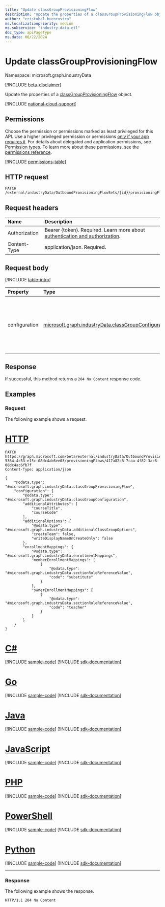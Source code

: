 ```yaml
---
title: "Update classGroupProvisioningFlow"
description: "Update the properties of a classGroupProvisioningFlow object."
author: "cristobal-buenrostro"
ms.localizationpriority: medium
ms.subservice: "industry-data-etl"
doc_type: apiPageType
ms.date: 06/22/2024
---
```


# Update classGroupProvisioningFlow

Namespace: microsoft.graph.industryData

[!INCLUDE [beta-disclaimer](../../includes/beta-disclaimer.md)]

Update the properties of a [classGroupProvisioningFlow](../resources/industrydata-classgroupprovisioningflow.md) object.

[!INCLUDE [national-cloud-support](../../includes/global-only.md)]

## Permissions

Choose the permission or permissions marked as least privileged for this API. Use a higher privileged permission or permissions [only if your app requires it](/graph/permissions-overview#best-practices-for-using-microsoft-graph-permissions). For details about delegated and application permissions, see [Permission types](/graph/permissions-overview#permission-types). To learn more about these permissions, see the [permissions reference](/graph/permissions-reference).

<!-- {
  "blockType": "permissions",
  "name": "industrydata-classgroupprovisioningflow-update-permissions"
}
-->

[!INCLUDE [permissions-table](../includes/permissions/industrydata-classgroupprovisioningflow-update-permissions.md)]

## HTTP request

<!-- {
  "blockType": "ignored"
}
-->

```http
PATCH /external/industryData/OutboundProvisioningFlowSets/{id}/provisioningFlows/{id}
```

## Request headers

| Name          | Description                 |
| :------------ | :-------------------------- |
| Authorization |Bearer {token}. Required. Learn more about [authentication and authorization](/graph/auth/auth-concepts).|
| Content-Type  | application/json. Required. |

## Request body

[!INCLUDE [table-intro](../../includes/update-property-table-intro.md)]

| Property      | Type                                                                                                         | Description                                                                       |
| :------------ | :----------------------------------------------------------------------------------------------------------- | :-------------------------------------------------------------------------------- |
| configuration | [microsoft.graph.industryData.classGroupConfiguration](../resources/industrydata-classgroupconfiguration.md) | The different attribute choices for the class groups to be provisioned. Required. |

## Response

If successful, this method returns a `204 No Content` response code.

## Examples

### Request

The following example shows a request.

# [HTTP](#tab/http)
<!-- {
  "blockType": "request",
  "name": "update_classgroupprovisioningflow"
}
-->

```http
PATCH https://graph.microsoft.com/beta/external/industryData/OutboundProvisioningFlowSets/9ab41255-5364-4c53-e15c-08dc4ab6ee03/provisioningFlows/417a82c8-7caa-4f82-3ac6-08dc4ac6fb7f
Content-Type: application/json

{
    "@odata.type": "#microsoft.graph.industryData.classGroupProvisioningFlow",
    "configuration": {
        "@odata.type": "#microsoft.graph.industryData.classGroupConfiguration",
        "additionalAttributes": [
            "courseTitle",
            "courseCode"
        ],
        "additionalOptions": {
            "@odata.type": "#microsoft.graph.industryData.additionalClassGroupOptions",
            "createTeam": false,
            "writeDisplayNameOnCreateOnly": false
        },
        "enrollmentMappings": {
            "@odata.type": "#microsoft.graph.industryData.enrollmentMappings",
            "memberEnrollmentMappings": [
                {
                    "@odata.type": "#microsoft.graph.industryData.sectionRoleReferenceValue",
                    "code": "substitute"
                }
            ],
            "ownerEnrollmentMappings": [
                {
                    "@odata.type": "#microsoft.graph.industryData.sectionRoleReferenceValue",
                    "code": "teacher"
                }
            ]
        }
    }
}
```

# [C#](#tab/csharp)
[!INCLUDE [sample-code](../includes/snippets/csharp/update-classgroupprovisioningflow-csharp-snippets.md)]
[!INCLUDE [sdk-documentation](../includes/snippets/snippets-sdk-documentation-link.md)]

# [Go](#tab/go)
[!INCLUDE [sample-code](../includes/snippets/go/update-classgroupprovisioningflow-go-snippets.md)]
[!INCLUDE [sdk-documentation](../includes/snippets/snippets-sdk-documentation-link.md)]

# [Java](#tab/java)
[!INCLUDE [sample-code](../includes/snippets/java/update-classgroupprovisioningflow-java-snippets.md)]
[!INCLUDE [sdk-documentation](../includes/snippets/snippets-sdk-documentation-link.md)]

# [JavaScript](#tab/javascript)
[!INCLUDE [sample-code](../includes/snippets/javascript/update-classgroupprovisioningflow-javascript-snippets.md)]
[!INCLUDE [sdk-documentation](../includes/snippets/snippets-sdk-documentation-link.md)]

# [PHP](#tab/php)
[!INCLUDE [sample-code](../includes/snippets/php/update-classgroupprovisioningflow-php-snippets.md)]
[!INCLUDE [sdk-documentation](../includes/snippets/snippets-sdk-documentation-link.md)]

# [PowerShell](#tab/powershell)
[!INCLUDE [sample-code](../includes/snippets/powershell/update-classgroupprovisioningflow-powershell-snippets.md)]
[!INCLUDE [sdk-documentation](../includes/snippets/snippets-sdk-documentation-link.md)]

# [Python](#tab/python)
[!INCLUDE [sample-code](../includes/snippets/python/update-classgroupprovisioningflow-python-snippets.md)]
[!INCLUDE [sdk-documentation](../includes/snippets/snippets-sdk-documentation-link.md)]

---

### Response

The following example shows the response.

<!-- {
  "blockType": "response",
  "truncated": true
}
-->

```http
HTTP/1.1 204 No Content
```
